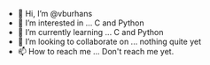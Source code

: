 - 👋 Hi, I’m @vburhans
- 👀 I’m interested in ... C and Python
- 🌱 I’m currently learning ... C and Python
- 💞️ I’m looking to collaborate on ... nothing quite yet
- 📫 How to reach me ... Don't reach me yet.
